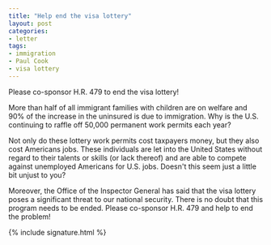 ```yaml
---
title: "Help end the visa lottery"
layout: post
categories:
- letter
tags:
- immigration
- Paul Cook
- visa lottery
---
```


Please co-sponsor H.R. 479 to end the visa lottery!

More than half of all immigrant families with children are on welfare and 90% of the increase in the uninsured is due to immigration. Why is the U.S. continuing to raffle off 50,000 permanent work permits each year?

Not only do these lottery work permits cost taxpayers money, but they also cost Americans jobs. These individuals are let into the United States without regard to their talents or skills (or lack thereof) and are able to compete against unemployed Americans for U.S. jobs. Doesn't this seem just a little bit unjust to you?

Moreover, the Office of the Inspector General has said that the visa lottery poses a significant threat to our national security. There is no doubt that this program needs to be ended. Please co-sponsor H.R. 479 and help to end the problem!

{% include signature.html %}
